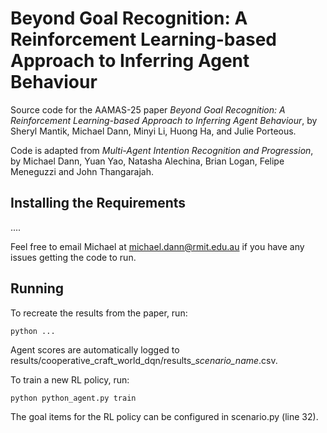 # Beyond Goal Recognition: A Reinforcement Learning-based Approach to Inferring Agent Behaviour

Source code for the AAMAS-25 paper *Beyond Goal Recognition: A Reinforcement Learning-based Approach to Inferring Agent Behaviour*,
by Sheryl Mantik, Michael Dann, Minyi Li, Huong Ha, and Julie Porteous.

Code is adapted from *Multi-Agent Intention Recognition and Progression*, by Michael Dann, Yuan Yao, Natasha Alechina, Brian Logan, Felipe Meneguzzi and John Thangarajah.

## Installing the Requirements

....

Feel free to email Michael at michael.dann@rmit.edu.au if you have any issues getting the code to run.

## Running

To recreate the results from the paper, run:

```python ...```

Agent scores are automatically logged to results/cooperative_craft_world_dqn/results_*scenario_name*.csv.

To train a new RL policy, run:

```python python_agent.py train```

The goal items for the RL policy can be configured in scenario.py (line 32).
